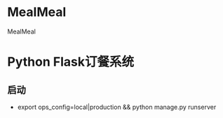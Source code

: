 # MealMeal
MealMeal

Python Flask订餐系统
===================
## 启动
* export ops_config=local|production && python manage.py runserver

